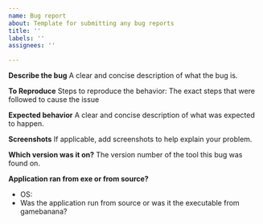 ```yaml
---
name: Bug report
about: Template for submitting any bug reports
title: ''
labels: ''
assignees: ''

---
```


**Describe the bug**
A clear and concise description of what the bug is.

**To Reproduce**
Steps to reproduce the behavior:
The exact steps that were followed to cause the issue

**Expected behavior**
A clear and concise description of what was expected to happen.

**Screenshots**
If applicable, add screenshots to help explain your problem.

**Which version was it on?**
The version number of the tool this bug was found on.

**Application ran from exe or from source?**
 - OS: 
 - Was the application run from source or was it the executable from gamebanana?

